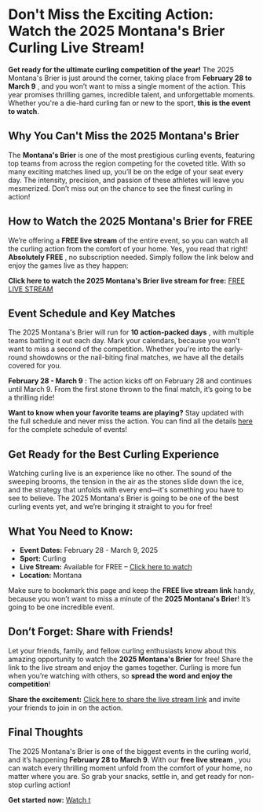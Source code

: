 # Don't Miss the Exciting Action: Watch the 2025 Montana's Brier Curling Live Stream!

**Get ready for the ultimate curling competition of the year!** The 2025 Montana's Brier is just around the corner, taking place from **February 28 to March 9** , and you won’t want to miss a single moment of the action. This year promises thrilling games, incredible talent, and unforgettable moments. Whether you're a die-hard curling fan or new to the sport, **this is the event to watch**.

## Why You Can't Miss the 2025 Montana's Brier

The **Montana's Brier** is one of the most prestigious curling events, featuring top teams from across the region competing for the coveted title. With so many exciting matches lined up, you’ll be on the edge of your seat every day. The intensity, precision, and passion of these athletes will leave you mesmerized. Don’t miss out on the chance to see the finest curling in action!

## How to Watch the 2025 Montana's Brier for FREE

We’re offering a **FREE live stream** of the entire event, so you can watch all the curling action from the comfort of your home. Yes, you read that right! **Absolutely FREE** , no subscription needed. Simply follow the link below and enjoy the games live as they happen:

**Click here to watch the 2025 Montana's Brier live stream for free:** [FREE LIVE STREAM](https://tinyurl.com/livestreamfreeo?st=2025montanasbrier&si=gh)

## Event Schedule and Key Matches

The 2025 Montana's Brier will run for **10 action-packed days** , with multiple teams battling it out each day. Mark your calendars, because you won't want to miss a second of the competition. Whether you're into the early-round showdowns or the nail-biting final matches, we have all the details covered for you.

**February 28 - March 9** : The action kicks off on February 28 and continues until March 9. From the first stone thrown to the final match, it’s going to be a thrilling ride!

**Want to know when your favorite teams are playing?** Stay updated with the full schedule and never miss the action. You can find all the details [here](https://tinyurl.com/livestreamfreeo?st=2025montanasbrier&si=gh) for the complete schedule of events!

## Get Ready for the Best Curling Experience

Watching curling live is an experience like no other. The sound of the sweeping brooms, the tension in the air as the stones slide down the ice, and the strategy that unfolds with every end—it's something you have to see to believe. The 2025 Montana's Brier is going to be one of the best curling events yet, and we’re bringing it straight to you for free!

## What You Need to Know:

- **Event Dates:** February 28 - March 9, 2025
- **Sport:** Curling
- **Live Stream:** Available for FREE – [Click here to watch](https://tinyurl.com/livestreamfreeo?st=2025montanasbrier&si=gh)
- **Location:** Montana

Make sure to bookmark this page and keep the **FREE live stream link** handy, because you won’t want to miss a minute of the **2025 Montana's Brier**! It’s going to be one incredible event.

## Don’t Forget: Share with Friends!

Let your friends, family, and fellow curling enthusiasts know about this amazing opportunity to watch the **2025 Montana's Brier** for free! Share the link to the live stream and enjoy the games together. Curling is more fun when you’re watching with others, so **spread the word and enjoy the competition**!

**Share the excitement:** [Click here to share the live stream link](https://tinyurl.com/livestreamfreeo?st=2025montanasbrier&si=gh) and invite your friends to join in on the action.

## Final Thoughts

The 2025 Montana's Brier is one of the biggest events in the curling world, and it’s happening **February 28 to March 9**. With our **free live stream** , you can watch every thrilling moment unfold from the comfort of your home, no matter where you are. So grab your snacks, settle in, and get ready for non-stop curling action!

**Get started now:** [Watch t](https://tinyurl.com/livestreamfreeo?st=2025montanasbrier&si=gh)

